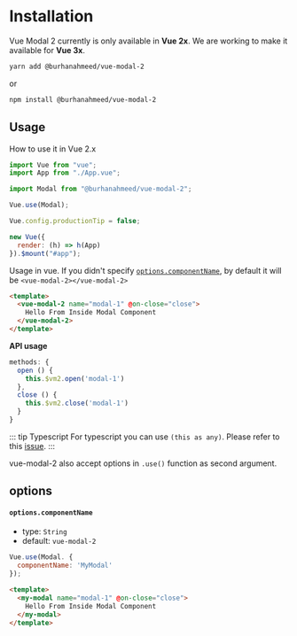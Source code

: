 # Installation

Vue Modal 2 currently is only available in __Vue 2x__. We are working to make it available for __Vue 3x__.

```bash
yarn add @burhanahmeed/vue-modal-2
```
or
```bash
npm install @burhanahmeed/vue-modal-2
```

## Usage
How to use it in Vue 2.x

```javascript
import Vue from "vue";
import App from "./App.vue";

import Modal from "@burhanahmeed/vue-modal-2";

Vue.use(Modal);

Vue.config.productionTip = false;

new Vue({
  render: (h) => h(App)
}).$mount("#app");
```

Usage in vue. If you didn't specify [`options.componentName`](#options-componentname), by default it will be `<vue-modal-2></vue-modal-2>`
```html
<template>
  <vue-modal-2 name="modal-1" @on-close="close">
    Hello From Inside Modal Component
  </vue-modal-2>
</template>
```

__API usage__
```javascript
methods: {
  open () {
    this.$vm2.open('modal-1')
  },
  close () {
    this.$vm2.close('modal-1')
  }
}
```

::: tip Typescript
For typescript you can use `(this as any)`.
Please refer to this [issue](https://github.com/burhanahmeed/vue-modal-2/issues/2).
:::

vue-modal-2 also accept options in `.use()` function as second argument.
## options
#### `options.componentName`
- type: `String`
- default: `vue-modal-2`

```javascript
Vue.use(Modal. {
  componentName: 'MyModal'
});
```
```html
<template>
  <my-modal name="modal-1" @on-close="close">
    Hello From Inside Modal Component
  </my-modal>
</template>
```